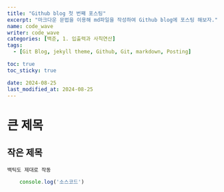 ```yaml
---
title: "Github blog 첫 번째 포스팅"
excerpt: "마크다운 문법을 이용해 md파일을 작성하여 Github blog에 포스팅 해보자."
name: code_wave
writer: code_wave
categories: [백준, 1. 입출력과 사칙연산]
tags:
  - [Git Blog, jekyll theme, Github, Git, markdown, Posting]

toc: true
toc_sticky: true

date: 2024-08-25
last_modified_at: 2024-08-25
---
```


# 큰 제목

## 작은 제목

`백틱도 제대로 작동`

```js
    console.log('소스코드')
```
